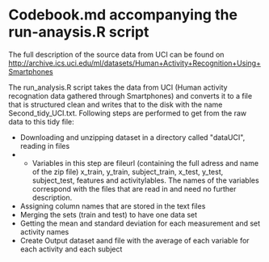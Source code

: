 # Codebook.md accompanying the run-anaysis.R script

The full description of the source data from UCI can be found on http://archive.ics.uci.edu/ml/datasets/Human+Activity+Recognition+Using+Smartphones

The run_analysis.R script takes the data from UCI (Human activity recognation data gathered through Smartphones) and converts it to a file that is structured clean and writes that to the disk with the name Second_tidy_UCI.txt.
Following steps are performed to get from the raw data to this tidy file:
* Downloading and unzipping dataset in a directory called "dataUCI", reading in files
* * Variables in this step are fileurl (containing the full adress and name of the zip file) x_train,  y_train, subject_train, x_test, y_test, subject_test, features and activitylables. The names of the variables correspond with the files that are read in and need no further description.  
* Assigning column names that are stored in the text files
* Merging the sets (train and test) to have one data set
* Getting the mean and standard deviation for each measurement and set activity names
* Create Output dataset aand file with the average of each variable for each activity and each subject
